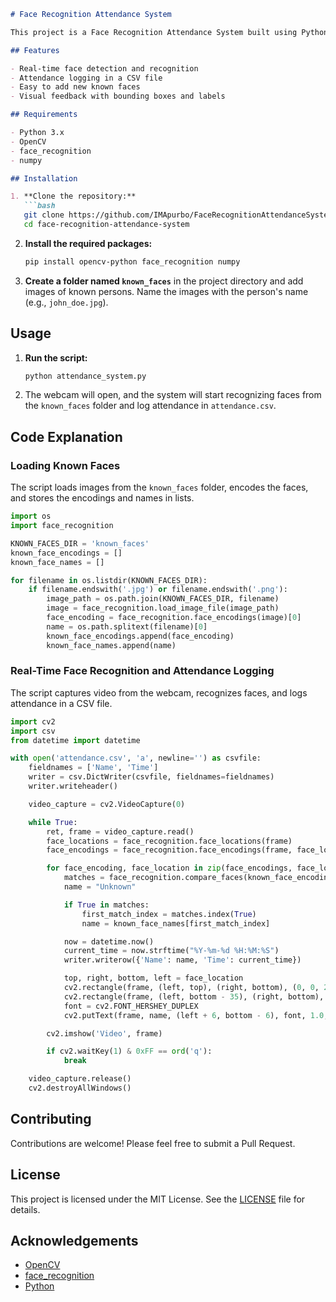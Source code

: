 ```markdown
# Face Recognition Attendance System

This project is a Face Recognition Attendance System built using Python, OpenCV, and the `face_recognition` library. The system recognizes faces from a live video feed and logs attendance in a CSV file.

## Features

- Real-time face detection and recognition
- Attendance logging in a CSV file
- Easy to add new known faces
- Visual feedback with bounding boxes and labels

## Requirements

- Python 3.x
- OpenCV
- face_recognition
- numpy

## Installation

1. **Clone the repository:**
   ```bash
   git clone https://github.com/IMApurbo/FaceRecognitionAttendanceSystem.git
   cd face-recognition-attendance-system
   ```

2. **Install the required packages:**
   ```bash
   pip install opencv-python face_recognition numpy
   ```

3. **Create a folder named `known_faces`** in the project directory and add images of known persons. Name the images with the person's name (e.g., `john_doe.jpg`).

## Usage

1. **Run the script:**
   ```bash
   python attendance_system.py
   ```

2. The webcam will open, and the system will start recognizing faces from the `known_faces` folder and log attendance in `attendance.csv`.

## Code Explanation

### Loading Known Faces

The script loads images from the `known_faces` folder, encodes the faces, and stores the encodings and names in lists.

```python
import os
import face_recognition

KNOWN_FACES_DIR = 'known_faces'
known_face_encodings = []
known_face_names = []

for filename in os.listdir(KNOWN_FACES_DIR):
    if filename.endswith('.jpg') or filename.endswith('.png'):
        image_path = os.path.join(KNOWN_FACES_DIR, filename)
        image = face_recognition.load_image_file(image_path)
        face_encoding = face_recognition.face_encodings(image)[0]
        name = os.path.splitext(filename)[0]
        known_face_encodings.append(face_encoding)
        known_face_names.append(name)
```

### Real-Time Face Recognition and Attendance Logging

The script captures video from the webcam, recognizes faces, and logs attendance in a CSV file.

```python
import cv2
import csv
from datetime import datetime

with open('attendance.csv', 'a', newline='') as csvfile:
    fieldnames = ['Name', 'Time']
    writer = csv.DictWriter(csvfile, fieldnames=fieldnames)
    writer.writeheader()

    video_capture = cv2.VideoCapture(0)

    while True:
        ret, frame = video_capture.read()
        face_locations = face_recognition.face_locations(frame)
        face_encodings = face_recognition.face_encodings(frame, face_locations)

        for face_encoding, face_location in zip(face_encodings, face_locations):
            matches = face_recognition.compare_faces(known_face_encodings, face_encoding)
            name = "Unknown"

            if True in matches:
                first_match_index = matches.index(True)
                name = known_face_names[first_match_index]

            now = datetime.now()
            current_time = now.strftime("%Y-%m-%d %H:%M:%S")
            writer.writerow({'Name': name, 'Time': current_time})

            top, right, bottom, left = face_location
            cv2.rectangle(frame, (left, top), (right, bottom), (0, 0, 255), 2)
            cv2.rectangle(frame, (left, bottom - 35), (right, bottom), (0, 0, 255), cv2.FILLED)
            font = cv2.FONT_HERSHEY_DUPLEX
            cv2.putText(frame, name, (left + 6, bottom - 6), font, 1.0, (255, 255, 255), 1)

        cv2.imshow('Video', frame)

        if cv2.waitKey(1) & 0xFF == ord('q'):
            break

    video_capture.release()
    cv2.destroyAllWindows()
```

## Contributing

Contributions are welcome! Please feel free to submit a Pull Request.

## License

This project is licensed under the MIT License. See the [LICENSE](LICENSE) file for details.

## Acknowledgements

- [OpenCV](https://opencv.org/)
- [face_recognition](https://github.com/ageitgey/face_recognition)
- [Python](https://www.python.org/)

```

